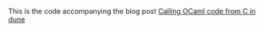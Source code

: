 This is the code accompanying the blog post
[Calling OCaml code from C in dune](http://localhost:8000/posts/2025-02-02-calling-ocaml-from-c-in-dune.html)